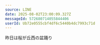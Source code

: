 ```yaml
---
source: LINE
date: 2025-08-02T23:00:09.327Z
messageId: 572680714055844406
userId: Ub72e0555cbf4df6c5440b4dc7993c71d
---
```


昨日は桜が丘西の盆踊り